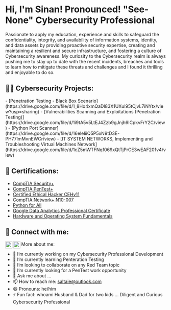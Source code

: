 <h1>Hi, I'm Sinan! Pronounced!  "See-None"  Cybersecurity Professional </h1>

</h2> Passionate to apply my education, experience and skills to safeguard the confidentiality, integrity, and availability of information systems, identity, and data assets by providing proactive security expertise, creating and maintaining a resilient and secure infrastructure, and fostering a culture of Cybersecurity awareness. 
My curiosity to the Cybersecurity realm is always pushing me to stay up to date with the recent incidents, breaches and tools to learn how to mitigate these threats and challenges and I found it thrilling and enjoyable to do so. </h2>

<h2>👨‍💻 Cybersecurity Projects:</h2>
  - [Penetration Testing - Black Box Scenario](https://drive.google.com/file/d/1_8Ho4xmQaDI83X1UXul95tCjvL7iNYtx/view?usp=sharing)
  - [Vulnerabilities Scanning and Exploitations (Penetration Testing)](https://drive.google.com/file/d/1i9tA5v5LtEJ4Zzb9gJnjh6ICpkvFrY2C/view)
  - [Python Port Scanner](https://drive.google.com/file/d/16eleIiiQ5P5xN9tD3E-PH77lmMvnEWCr/view)
  - [IT SYSTEM NETWORKS, Implementing and Troubleshooting Virtual Machines Network](https://drive.google.com/file/d/1cZ5mWTFNqf069xQtTjPrCE3wEAF201v4/view)

<h2>📃 Certifications:</h2>

   - [CompTIA Security+](https://www.credly.com/badges/d68e64ba-7a56-426f-b1bd-bbf9a3f13c9b/public_url)
   - [CompTIA PenTest+](https://www.credly.com/badges/9f29460e-1153-4221-b14a-f6b877157f3d/public_url)
   - [Certified Ethical Hacker CEHv11](https://www.credly.com/badges/8f0204d5-9be2-4636-bee6-9f68455f3268/public_url)
   - [CompTIA Network+ N10-007](https://www.credly.com/badges/b4872010-65b0-4166-bfb0-04598e0b5f05/public_url)
   - [Python for All](https://www.credly.com/badges/064beac3-6005-4473-b2cd-de3aed69aa88/public_url)
   - [Google Data Analytics Professional Certificate](https://www.credly.com/badges/0c50a804-3cba-4581-92c7-ed9baf0b0aa4/public_url)
   - [Hardware and Operating System Fundamentals](https://www.credly.com/badges/d0d13d08-8f99-434a-9de7-f4e09d3b9aec/public_url)
   
    
<h2> 🤳 Connect with me:</h2>

[<img align="left" alt="saltaie | Twitter" width="22px" src="https://cdn.jsdelivr.net/npm/simple-icons@v3/icons/twitter.svg" />][twitter]
[<img align="left" alt="saltaie | LinkedIn" width="22px" src="https://cdn.jsdelivr.net/npm/simple-icons@v3/icons/linkedin.svg" />][linkedin]

[twitter]: https://twitter.com/saltaie_infosec
[linkedin]: https://linkedin.com/in/sinan-al-taie



More about me:

- 🔭 I’m currently working on my Cybersecurity Professional Development
- 🌱 I’m currently learning Penteration Testing
- 👯 I’m looking to collaborate on any Red Team topic
- 🤔 I’m currently looking for a PenTest work opportunity   
- 💬 Ask me about ...
- 📫 How to reach me: saltaie@outlook.com
- 😄 Pronouns: he/him
- ⚡ Fun fact: whoami Husband & Dad for two kids ... Diligent and Curious Cybersecurity Professional  

